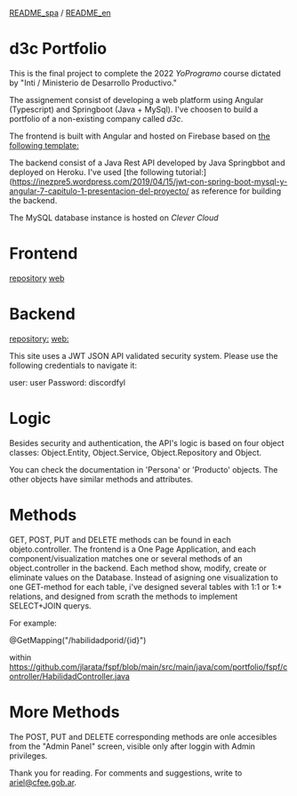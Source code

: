
[README_spa](https://github.com/jlarata/portfolio/edit/main/README.md) / [README_en](https://github.com/jlarata/portfolio/edit/main/README_en)

# d3c Portfolio

This is the final project to complete the 2022 _YoProgramo_ course dictated by "Inti / Ministerio de Desarrollo Productivo."

The assignement consist of developing a web platform using Angular (Typescript) and Springboot (Java + MySql).
I've choosen to build a portfolio of a non-existing company called _d3c_. 

The frontend is built with Angular and hosted on Firebase based on [the following template:](https://www.youtube.com/watch?v=LOMm7W9R0Oo.)

The backend consist of a Java Rest API developed by Java Springbbot and deployed on Heroku. I've used [the following tutorial:](https://inezpre5.wordpress.com/2019/04/15/jwt-con-spring-boot-mysql-y-angular-7-capitulo-1-presentacion-del-proyecto/ as reference for building the backend.

The MySQL database instance is hosted on 
_Clever Cloud_

# Frontend

[repository](https://github.com/jlarata/portfolio)
[web](https://portfolio-1dac6.web.app/)

# Backend

[repository:](https://github.com/jlarata/fspf)
[web:](http://fspf.herokuapp.com/)

This site uses a JWT JSON API validated security system. Please use the following credentials to navigate it:

user: user
Password: discordfyl

# Logic

Besides security and authentication, the API's logic is based on four object classes: Object.Entity, Object.Service, Object.Repository and Object.

You can check the documentation in 'Persona' or 'Producto' objects. The other objects have similar methods and attributes.

# Methods

GET, POST, PUT and DELETE methods can be found in each objeto.controller. The frontend is a One Page Application, and each component/visualization matches one or several methods of an object.controller in the backend. 
Each method show, modify, create or eliminate values on the Database. Instead of asigning one visualization to one GET-method for each table, i've designed several tables with 1:1 or 1:* relations, and designed from scrath the methods to implement SELECT+JOIN querys. 

For example:

@GetMapping("/habilidadporid/{id}")

within https://github.com/jlarata/fspf/blob/main/src/main/java/com/portfolio/fspf/controller/HabilidadController.java

# More Methods

The POST, PUT and DELETE corresponding methods are onle accesibles from the "Admin Panel" screen, visible only after loggin with Admin privileges.

Thank you for reading. For comments and suggestions, write to ariel@cfee.gob.ar.

